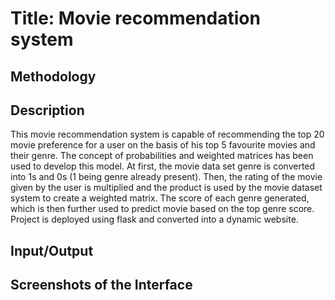 
# Title: Movie recommendation system



## Methodology
## Description
This movie recommendation system is capable of recommending the top 20 movie preference for a user on the basis of his top 5 favourite movies and their genre.
The concept of probabilities and weighted matrices has been used to develop this model.
At first, the movie data set genre is converted into 1s and 0s (1 being genre already present). Then, the rating of the movie given by the user is multiplied and the product is used by the movie dataset system to create a weighted matrix. The score of each genre generated, which is then further used to predict movie based on the top genre score.
Project is deployed using flask and converted into a dynamic website.

## Input/Output
## Screenshots of the Interface